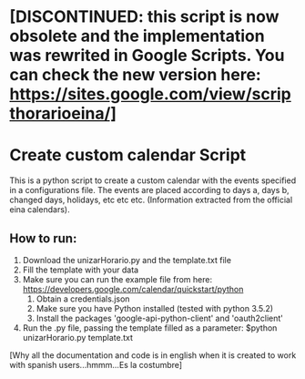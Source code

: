 # [DISCONTINUED: this script is now obsolete and the implementation was rewrited in Google Scripts. You can check the new version here: https://sites.google.com/view/scripthorarioeina/]



# Create custom calendar Script

This is a python script to create a custom calendar with the events specified in a configurations file. The events are placed according to days a, days b, changed days, holidays, etc etc etc. (Information extracted from the official eina calendars).


## How to run:
1. Download the unizarHorario.py and the template.txt file
1. Fill the template with your data
1. Make sure you can run the example file from here: https://developers.google.com/calendar/quickstart/python
	1. Obtain a credentials.json
	1. Make sure you have Python installed (tested with python 3.5.2)
	1. Install the packages 'google-api-python-client' and 'oauth2client'
1. Run the .py file, passing the template filled as a parameter: $python unizarHorario.py template.txt



[Why all the documentation and code is in english when it is created to work with spanish users...hmmm...Es la costumbre]
